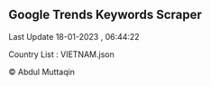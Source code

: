 

## Google Trends Keywords Scraper 
 
Last Update 18-01-2023 , 06:44:22

Country List :
VIETNAM.json



© Abdul Muttaqin 
